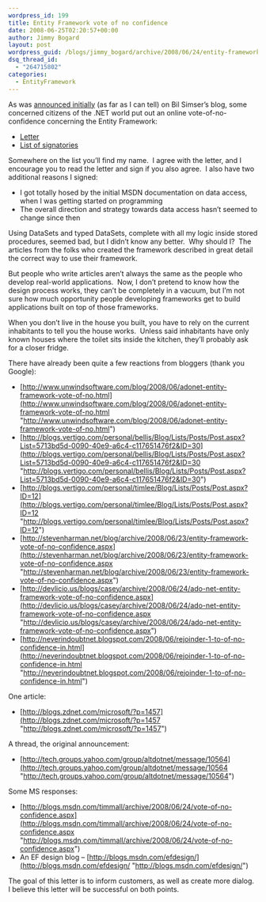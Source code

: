 ```yaml
---
wordpress_id: 199
title: Entity Framework vote of no confidence
date: 2008-06-25T02:20:57+00:00
author: Jimmy Bogard
layout: post
wordpress_guid: /blogs/jimmy_bogard/archive/2008/06/24/entity-framework-vote-of-no-confidence.aspx
dsq_thread_id:
  - "264715802"
categories:
  - EntityFramework
---
```

As was [announced initially](http://weblogs.asp.net/bsimser/archive/2008/06/23/ado-net-enity-framework-vote-of-no-confidence.aspx) (as far as I can tell) on Bil Simser&#8217;s blog, some concerned citizens of the .NET world put out an online vote-of-no-confidence concerning the Entity Framework:

  * [Letter](http://efvote.wufoo.com/forms/ado-net-entity-framework-vote-of-no-confidence/)
  * [List of signatories](http://efvote.wufoo.com/reports/entity-framework-vote-of-no-confidence-signatories/#public)

Somewhere on the list you&#8217;ll find my name.&nbsp; I agree with the letter, and I encourage you to read the letter and sign if you also agree.&nbsp; I also have two additional reasons I signed:

  * I got totally hosed by the initial MSDN documentation on data access, when I was getting started on programming
  * The overall direction and strategy towards data access hasn&#8217;t seemed to change since then

Using DataSets and typed DataSets, complete with all my logic inside stored procedures, seemed bad, but I didn&#8217;t know any better.&nbsp; Why should I?&nbsp; The articles from the folks who created the framework described in great detail the correct way to use their framework.

But people who write articles aren&#8217;t always the same as the people who develop real-world applications.&nbsp; Now, I don&#8217;t pretend to know how the design process works, they can&#8217;t be completely in a vacuum, but I&#8217;m not sure how much opportunity people developing frameworks get to build applications built on top of those frameworks.

When you don&#8217;t live in the house you built, you have to rely on the current inhabitants to tell you the house works.&nbsp; Unless said inhabitants have only known houses where the toilet sits inside the kitchen, they&#8217;ll probably ask for a closer fridge.

There have already been quite a few reactions from bloggers (thank you Google):

  * [http://www.unwindsoftware.com/blog/2008/06/adonet-entity-framework-vote-of-no.html](http://www.unwindsoftware.com/blog/2008/06/adonet-entity-framework-vote-of-no.html "http://www.unwindsoftware.com/blog/2008/06/adonet-entity-framework-vote-of-no.html")
  * [http://blogs.vertigo.com/personal/bellis/Blog/Lists/Posts/Post.aspx?List=5713bd5d-0090-40e9-a6c4-c117651476f2&ID=30](http://blogs.vertigo.com/personal/bellis/Blog/Lists/Posts/Post.aspx?List=5713bd5d-0090-40e9-a6c4-c117651476f2&ID=30 "http://blogs.vertigo.com/personal/bellis/Blog/Lists/Posts/Post.aspx?List=5713bd5d-0090-40e9-a6c4-c117651476f2&ID=30")
  * [http://blogs.vertigo.com/personal/timlee/Blog/Lists/Posts/Post.aspx?ID=12](http://blogs.vertigo.com/personal/timlee/Blog/Lists/Posts/Post.aspx?ID=12 "http://blogs.vertigo.com/personal/timlee/Blog/Lists/Posts/Post.aspx?ID=12")
  * [http://stevenharman.net/blog/archive/2008/06/23/entity-framework-vote-of-no-confidence.aspx](http://stevenharman.net/blog/archive/2008/06/23/entity-framework-vote-of-no-confidence.aspx "http://stevenharman.net/blog/archive/2008/06/23/entity-framework-vote-of-no-confidence.aspx")
  * [http://devlicio.us/blogs/casey/archive/2008/06/24/ado-net-entity-framework-vote-of-no-confidence.aspx](http://devlicio.us/blogs/casey/archive/2008/06/24/ado-net-entity-framework-vote-of-no-confidence.aspx "http://devlicio.us/blogs/casey/archive/2008/06/24/ado-net-entity-framework-vote-of-no-confidence.aspx")
  * [http://neverindoubtnet.blogspot.com/2008/06/rejoinder-1-to-of-no-confidence-in.html](http://neverindoubtnet.blogspot.com/2008/06/rejoinder-1-to-of-no-confidence-in.html "http://neverindoubtnet.blogspot.com/2008/06/rejoinder-1-to-of-no-confidence-in.html")

One article:

  * [http://blogs.zdnet.com/microsoft/?p=1457](http://blogs.zdnet.com/microsoft/?p=1457 "http://blogs.zdnet.com/microsoft/?p=1457")

A thread, the original announcement:

  * [http://tech.groups.yahoo.com/group/altdotnet/message/10564](http://tech.groups.yahoo.com/group/altdotnet/message/10564 "http://tech.groups.yahoo.com/group/altdotnet/message/10564")

Some MS responses:

  * [http://blogs.msdn.com/timmall/archive/2008/06/24/vote-of-no-confidence.aspx](http://blogs.msdn.com/timmall/archive/2008/06/24/vote-of-no-confidence.aspx "http://blogs.msdn.com/timmall/archive/2008/06/24/vote-of-no-confidence.aspx")
  * An EF design blog &#8211; [http://blogs.msdn.com/efdesign/](http://blogs.msdn.com/efdesign/ "http://blogs.msdn.com/efdesign/")

The goal of this letter is to inform customers, as well as create more dialog.&nbsp; I believe this letter will be successful on both points.